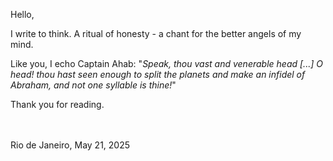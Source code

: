 Hello,

I write to think.
A ritual of honesty - 
a chant for the better angels of my mind.

Like you, I echo Captain Ahab:
"_Speak, thou vast and venerable head [...] O head! thou hast seen enough to split the planets and make an infidel of Abraham, and not one syllable is thine!_"

Thank you for reading.

<br><br>
Rio de Janeiro, May 21, 2025
